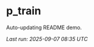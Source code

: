 # p_train

Auto-updating README demo.

<!--START_SECTION:status-->
_Last run: 2025-09-07 08:35 UTC_
<!--END_SECTION:status-->
















































































































































































































































































































































































